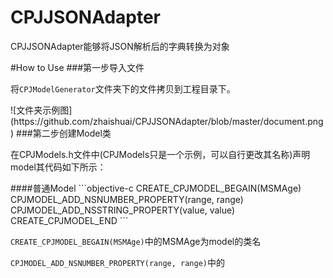# CPJJSONAdapter
<p>CPJJSONAdapter能够将JSON解析后的字典转换为对象</p>
#How to Use
###第一步导入文件<p>将<code>CPJModelGenerator</code>文件夹下的文件拷贝到工程目录下。</p>
![文件夹示例图](https://github.com/zhaishuai/CPJJSONAdapter/blob/master/document.png)
###第二步创建Model类<p>在CPJModels.h文件中(CPJModels只是一个示例，可以自行更改其名称)声明model其代码如下所示：</p>
####普通Model
```objective-c
CREATE_CPJMODEL_BEGAIN(MSMAge)
    CPJMODEL_ADD_NSNUMBER_PROPERTY(range, range)
    CPJMODEL_ADD_NSSTRING_PROPERTY(value, value)
CREATE_CPJMODEL_END
```
<p><code>CREATE_CPJMODEL_BEGAIN(MSMAge)</code>中的MSMAge为model的类名</p>
<p><code>CPJMODEL_ADD_NSNUMBER_PROPERTY(range, range)</code>中的</p>
